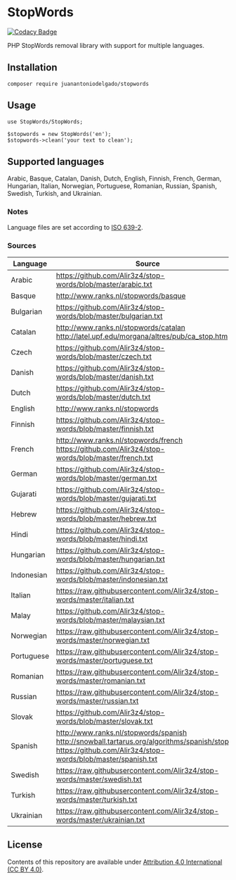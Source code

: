 # StopWords

[![Codacy Badge](https://app.codacy.com/project/badge/Grade/261207a0691141f69d91c56465c6dd32)](https://www.codacy.com/gh/juanantoniodelgado/StopWords/dashboard?utm_source=github.com&amp;utm_medium=referral&amp;utm_content=juanantoniodelgado/StopWords&amp;utm_campaign=Badge_Grade)

PHP StopWords removal library with support for multiple languages.

## Installation

    composer require juanantoniodelgado/stopwords

## Usage

    use StopWords/StopWords;
    
    $stopwords = new StopWords('en');
    $stopwords->clean('your text to clean');

## Supported languages
Arabic, Basque, Catalan, Danish, Dutch, English, Finnish, French, German, Hungarian, Italian, Norwegian, Portuguese, Romanian, Russian, Spanish, Swedish, Turkish, and Ukrainian.

### Notes
Language files are set according to [ISO 639-2][standard].

### Sources
Language   |  Source
---------- | -----------------
Arabic     | https://github.com/Alir3z4/stop-words/blob/master/arabic.txt
Basque     | http://www.ranks.nl/stopwords/basque
Bulgarian  | https://github.com/Alir3z4/stop-words/blob/master/bulgarian.txt
Catalan    | http://www.ranks.nl/stopwords/catalan http://latel.upf.edu/morgana/altres/pub/ca_stop.htm
Czech      | https://github.com/Alir3z4/stop-words/blob/master/czech.txt
Danish     | https://github.com/Alir3z4/stop-words/blob/master/danish.txt
Dutch      | https://github.com/Alir3z4/stop-words/blob/master/dutch.txt
English    | http://www.ranks.nl/stopwords
Finnish    | https://github.com/Alir3z4/stop-words/blob/master/finnish.txt
French     | http://www.ranks.nl/stopwords/french https://github.com/Alir3z4/stop-words/blob/master/french.txt
German     | https://github.com/Alir3z4/stop-words/blob/master/german.txt
Gujarati   | https://github.com/Alir3z4/stop-words/blob/master/gujarati.txt
Hebrew     | https://github.com/Alir3z4/stop-words/blob/master/hebrew.txt
Hindi      | https://github.com/Alir3z4/stop-words/blob/master/hindi.txt
Hungarian  | https://github.com/Alir3z4/stop-words/blob/master/hungarian.txt
Indonesian | https://github.com/Alir3z4/stop-words/blob/master/indonesian.txt
Italian    | https://raw.githubusercontent.com/Alir3z4/stop-words/master/italian.txt
Malay      | https://github.com/Alir3z4/stop-words/blob/master/malaysian.txt
Norwegian  | https://raw.githubusercontent.com/Alir3z4/stop-words/master/norwegian.txt
Portuguese | https://raw.githubusercontent.com/Alir3z4/stop-words/master/portuguese.txt
Romanian   | https://raw.githubusercontent.com/Alir3z4/stop-words/master/romanian.txt
Russian    | https://raw.githubusercontent.com/Alir3z4/stop-words/master/russian.txt
Slovak     | https://github.com/Alir3z4/stop-words/blob/master/slovak.txt
Spanish    | http://www.ranks.nl/stopwords/spanish http://snowball.tartarus.org/algorithms/spanish/stop.txt https://github.com/Alir3z4/stop-words/blob/master/spanish.txt
Swedish    | https://raw.githubusercontent.com/Alir3z4/stop-words/master/swedish.txt
Turkish    | https://raw.githubusercontent.com/Alir3z4/stop-words/master/turkish.txt
Ukrainian  | https://raw.githubusercontent.com/Alir3z4/stop-words/master/ukrainian.txt

## License
Contents of this repository are available under [Attribution 4.0 International (CC BY 4.0)][license].

[standard]: https://www.loc.gov/standards/iso639-2/php/code_list.php
[license]: http://creativecommons.org/licenses/by/4.0/
